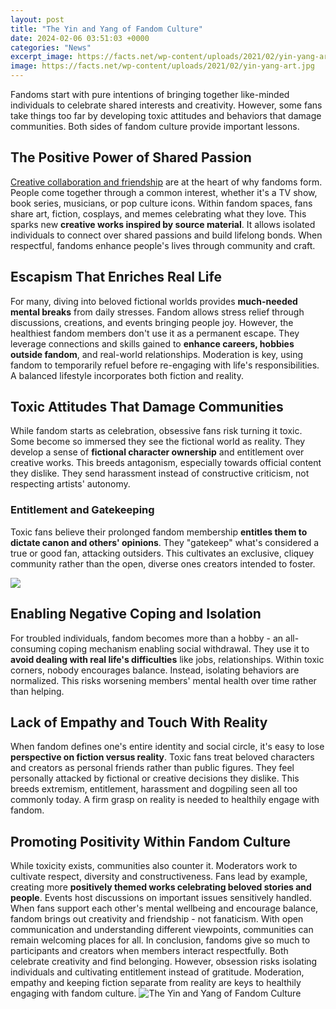 ```yaml
---
layout: post
title: "The Yin and Yang of Fandom Culture"
date: 2024-02-06 03:51:03 +0000
categories: "News"
excerpt_image: https://facts.net/wp-content/uploads/2021/02/yin-yang-art.jpg
image: https://facts.net/wp-content/uploads/2021/02/yin-yang-art.jpg
---
```


Fandoms start with pure intentions of bringing together like-minded individuals to celebrate shared interests and creativity. However, some fans take things too far by developing toxic attitudes and behaviors that damage communities. Both sides of fandom culture provide important lessons.
## The Positive Power of Shared Passion
[Creative collaboration and friendship](https://yt.io.vn/collection/albee) are at the heart of why fandoms form. People come together through a common interest, whether it's a TV show, book series, musicians, or pop culture icons. Within fandom spaces, fans share art, fiction, cosplays, and memes celebrating what they love. This sparks new **creative works inspired by source material**. It allows isolated individuals to connect over shared passions and build lifelong bonds. When respectful, fandoms enhance people's lives through community and craft.
## Escapism That Enriches Real Life  
For many, diving into beloved fictional worlds provides **much-needed mental breaks** from daily stresses. Fandom allows stress relief through discussions, creations, and events bringing people joy. However, the healthiest fandom members don't use it as a permanent escape. They leverage connections and skills gained to **enhance careers, hobbies outside fandom**, and real-world relationships. Moderation is key, using fandom to temporarily refuel before re-engaging with life's responsibilities. A balanced lifestyle incorporates both fiction and reality.
## Toxic Attitudes That Damage Communities
While fandom starts as celebration, obsessive fans risk turning it toxic. Some become so immersed they see the fictional world as reality. They develop a sense of **fictional character ownership** and entitlement over creative works. This breeds antagonism, especially towards official content they dislike. They send harassment instead of constructive criticism, not respecting artists' autonomy. 
### Entitlement and Gatekeeping 
Toxic fans believe their prolonged fandom membership **entitles them to dictate canon and others' opinions**. They "gatekeep" what's considered a true or good fan, attacking outsiders. This cultivates an exclusive, cliquey community rather than the open, diverse ones creators intended to foster.

![](https://symbolsage.com/wp-content/uploads/2020/07/yin-yang-symbolic-meaning.jpg?189db0&amp;189db0)
## Enabling Negative Coping and Isolation  
For troubled individuals, fandom becomes more than a hobby - an all-consuming coping mechanism enabling social withdrawal. They use it to **avoid dealing with real life's difficulties** like jobs, relationships. Within toxic corners, nobody encourages balance. Instead, isolating behaviors are normalized. This risks worsening members' mental health over time rather than helping.
## Lack of Empathy and Touch With Reality  
When fandom defines one's entire identity and social circle, it's easy to lose **perspective on fiction versus reality**. Toxic fans treat beloved characters and creators as personal friends rather than public figures. They feel personally attacked by fictional or creative decisions they dislike. This breeds extremism, entitlement, harassment and dogpiling seen all too commonly today. A firm grasp on reality is needed to healthily engage with fandom.
## Promoting Positivity Within Fandom Culture
While toxicity exists, communities also counter it. Moderators work to cultivate respect, diversity and constructiveness. Fans lead by example, creating more **positively themed works celebrating beloved stories and people**. Events host discussions on important issues sensitively handled. When fans support each other's mental wellbeing and encourage balance, fandom brings out creativity and friendship - not fanaticism. With open communication and understanding different viewpoints, communities can remain welcoming places for all.
In conclusion, fandoms give so much to participants and creators when members interact respectfully. Both celebrate creativity and find belonging. However, obsession risks isolating individuals and cultivating entitlement instead of gratitude. Moderation, empathy and keeping fiction separate from reality are keys to healthily engaging with fandom culture.
![The Yin and Yang of Fandom Culture](https://facts.net/wp-content/uploads/2021/02/yin-yang-art.jpg)